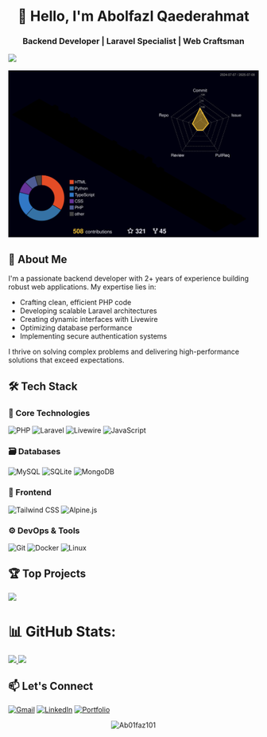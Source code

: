 <h1 align="center">👋 Hello, I'm Abolfazl Qaederahmat</h1>
<h3 align="center">Backend Developer | Laravel Specialist | Web Craftsman</h3>

<a href="https://www.youtube.com/watch?v=2cfV8cwz7wo">
  <img src="https://user-images.githubusercontent.com/73097560/115834477-dbab4500-a447-11eb-908a-139a6edaec5c.gif">
</a>

![GitHub Profile 3D Contribution](./profile-3d-contrib/profile-night-rainbow.svg)


## 🚀 About Me

I'm a passionate backend developer with 2+ years of experience building robust web applications. My expertise lies in:

- Crafting clean, efficient PHP code
- Developing scalable Laravel architectures
- Creating dynamic interfaces with Livewire
- Optimizing database performance
- Implementing secure authentication systems

I thrive on solving complex problems and delivering high-performance solutions that exceed expectations.

## 🛠️ Tech Stack

### 🔧 Core Technologies
![PHP](https://img.shields.io/badge/PHP-777BB4?style=for-the-badge&logo=php&logoColor=white)
![Laravel](https://img.shields.io/badge/Laravel-FF2D20?style=for-the-badge&logo=laravel&logoColor=white)
![Livewire](https://img.shields.io/badge/Livewire-4E56A6?style=for-the-badge&logo=livewire&logoColor=white)
![JavaScript](https://img.shields.io/badge/JavaScript-F7DF1E?style=for-the-badge&logo=javascript&logoColor=black)

### 🗃️ Databases
![MySQL](https://img.shields.io/badge/MySQL-4479A1?style=for-the-badge&logo=mysql&logoColor=white)
![SQLite](https://img.shields.io/badge/SQLite-003B57?style=for-the-badge&logo=sqlite&logoColor=white)
![MongoDB](https://img.shields.io/badge/MongoDB-47A248?style=for-the-badge&logo=mongodb&logoColor=white)

### 🎨 Frontend
![Tailwind CSS](https://img.shields.io/badge/Tailwind_CSS-38B2AC?style=for-the-badge&logo=tailwind-css&logoColor=white)
![Alpine.js](https://img.shields.io/badge/Alpine.js-8BC0D0?style=for-the-badge&logo=alpine.js&logoColor=white)

### ⚙️ DevOps & Tools
![Git](https://img.shields.io/badge/Git-F05032?style=for-the-badge&logo=git&logoColor=white)
![Docker](https://img.shields.io/badge/Docker-2496ED?style=for-the-badge&logo=docker&logoColor=white)
![Linux](https://img.shields.io/badge/Linux-FCC624?style=for-the-badge&logo=linux&logoColor=black)



## 🏆 Top Projects
![](https://github-contributor-stats.vercel.app/api?username=Ab01faz101&limit=5&theme=dark&combine_all_yearly_contributions=true)

# 📊 GitHub Stats:
<p align="left">
  <a href="https://github.com/Ab01faz101/">
    <img width="49.5%" src="https://github-readme-stats.vercel.app/api?username=Ab01faz101&show_icons=true&theme=algolia&hide_border=true" />
    <img width="49.5%" src="https://github-readme-streak-stats.herokuapp.com/?user=Ab01faz101&theme=algolia&hide_border=true" />
  </a>
</p>

## 📫 Let's Connect
[![Gmail](https://img.shields.io/badge/Gmail-D14836?style=for-the-badge&logo=gmail&logoColor=white)](mailto:ar.rahmatyy@gmail.com)
[![LinkedIn](https://img.shields.io/badge/LinkedIn-0A66C2?style=for-the-badge&logo=linkedin&logoColor=white)](https://linkedin.com/in/abolfazl-ghaedrahmat-b78078337)
[![Portfolio](https://img.shields.io/badge/Portfolio-000000?style=for-the-badge&logo=google-chrome&logoColor=white)](https://cv.abolfazl01.ir/)

<p align="center"> 
  <img src="https://komarev.com/ghpvc/?username=Ab01faz101&label=Profile%20views&color=0e75b6&style=flat" alt="Ab01faz101" /> 
</p>

